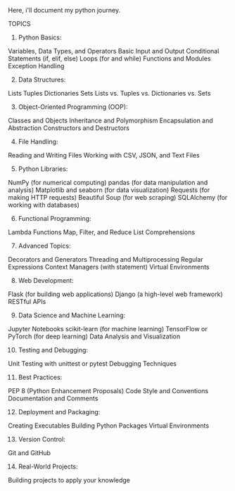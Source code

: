 Here, i'll document my python journey.

TOPICS
1. Python Basics:

Variables, Data Types, and Operators
Basic Input and Output
Conditional Statements (if, elif, else)
Loops (for and while)
Functions and Modules
Exception Handling

2. Data Structures:

Lists
Tuples
Dictionaries
Sets
Lists vs. Tuples vs. Dictionaries vs. Sets

3. Object-Oriented Programming (OOP):

Classes and Objects
Inheritance and Polymorphism
Encapsulation and Abstraction
Constructors and Destructors

4. File Handling:

Reading and Writing Files
Working with CSV, JSON, and Text Files

5. Python Libraries:

NumPy (for numerical computing)
pandas (for data manipulation and analysis)
Matplotlib and seaborn (for data visualization)
Requests (for making HTTP requests)
Beautiful Soup (for web scraping)
SQLAlchemy (for working with databases)

6. Functional Programming:

Lambda Functions
Map, Filter, and Reduce
List Comprehensions

7. Advanced Topics:

Decorators and Generators
Threading and Multiprocessing
Regular Expressions
Context Managers (with statement)
Virtual Environments

8. Web Development:

Flask (for building web applications)
Django (a high-level web framework)
RESTful APIs

9. Data Science and Machine Learning:

Jupyter Notebooks
scikit-learn (for machine learning)
TensorFlow or PyTorch (for deep learning)
Data Analysis and Visualization

10. Testing and Debugging:

Unit Testing with unittest or pytest
Debugging Techniques

11. Best Practices:

PEP 8 (Python Enhancement Proposals)
Code Style and Conventions
Documentation and Comments

12. Deployment and Packaging:

Creating Executables
Building Python Packages
Virtual Environments

13. Version Control:

Git and GitHub

14. Real-World Projects:

Building projects to apply your knowledge
